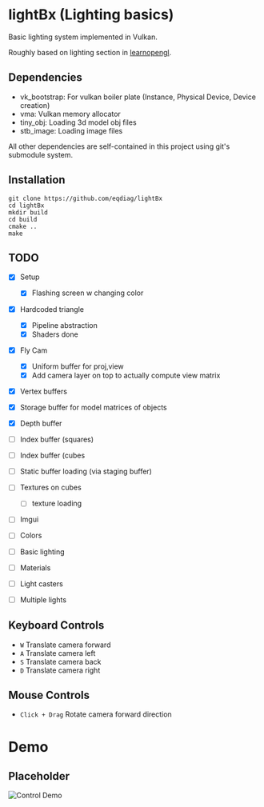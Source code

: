 # lightBx (Lighting basics)

Basic lighting system implemented in Vulkan.

Roughly based on lighting section in [learnopengl](https://learnopengl.com/Lighting).



## Dependencies
- vk_bootstrap: For vulkan boiler plate (Instance, Physical Device, Device creation)
- vma: Vulkan memory allocator
- tiny_obj: Loading 3d model obj files
- stb_image: Loading image files

All other dependencies are self-contained in this project using git's submodule system.


## Installation

```
git clone https://github.com/eqdiag/lightBx
cd lightBx
mkdir build
cd build
cmake ..
make
```

## TODO
- [x] Setup
	- [x] Flashing screen w changing color
- [x] Hardcoded triangle
	- [x] Pipeline abstraction
	- [x] Shaders done
- [x] Fly Cam
	- [x] Uniform buffer for proj,view
	- [x] Add camera layer on top to actually compute view matrix
- [x] Vertex buffers 
- [x] Storage buffer for model matrices of objects
- [x] Depth buffer
- [ ] Index buffer (squares)
- [ ] Index buffer (cubes
- [ ] Static buffer loading (via staging buffer)
- [ ] Textures on cubes
	- [ ] texture loading
- [ ] Imgui

- [ ] Colors
- [ ] Basic lighting
- [ ] Materials
- [ ] Light casters
- [ ] Multiple lights


## Keyboard Controls
  * `W` Translate camera forward
  * `A` Translate camera left
  * `S` Translate camera back
  * `D` Translate camera right


## Mouse Controls
  * `Click + Drag` Rotate camera forward direction

# Demo
## Placeholder
![Control Demo](/screenshots/control_demo.gif "Control Demo")


